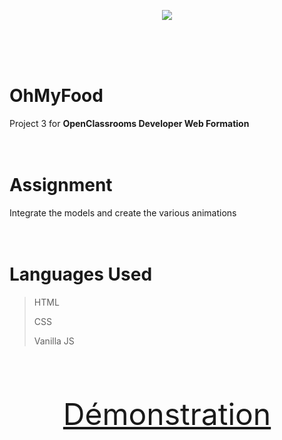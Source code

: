 <p align="center"><img src="https://user.oc-static.com/upload/2020/08/24/15982603994672_ohmyfood.png"></img></p>

<br><br><br>

# OhMyFood

Project 3 for **OpenClassrooms Developer Web Formation**
<br><br><br>

# Assignment

Integrate the models and create the various animations
<br><br><br>

# Languages Used

> HTML
>
> CSS
>
> Vanilla JS

<br>
<font size="15"><p align="center"><a href="https://kenjy62.github.io/OCR_OhMyFood">Démonstration</a></p></font>
